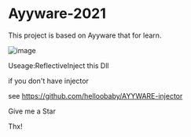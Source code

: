 # Ayyware-2021

This project is based on Ayyware that for learn.

![image](https://github.com/helloobaby/alwayslose/blob/master/spinbot.gif)


Useage:ReflectiveInject this Dll

if you don't have injector

see https://github.com/helloobaby/AYYWARE-injector


Give me a Star

Thx!
